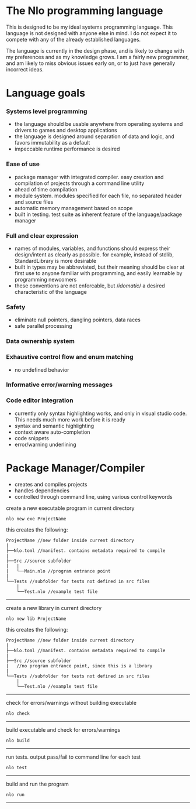<!--  -->
# The Nlo programming language
This is designed to be my ideal systems programming language. This language is not designed with anyone else in mind. I do not expect it to compete with any of the already established languages.

The language is currently in the design phase, and is likely to change with my preferences and as my knowledge grows. I am a fairly new programmer, and am likely to miss obvious issues early on, or to just have generally incorrect ideas.



# Language goals
### Systems level programming
* the language should be usable anywhere from operating systems and drivers to games and desktop applications
* the language is designed around separation of data and logic, and favors immutability as a default
* impeccable runtime performance is desired
### Ease of use
* package manager with integrated compiler. easy creation and compilation of projects through a command line utility
* ahead of time compilation
* module system. modules specified for each file, no separated header and source files
* automatic memory management based on scope
* built in testing. test suite as inherent feature of the language/package manager
### Full and clear expression
* names of modules, variables, and functions should express their design/intent as clearly as possible. for example, instead of stdlib, StandardLibrary is more desirable
* built in types may be abbreviated, but their meaning should be clear at first use to anyone familiar with programming, and easily learnable by programming newcomers
* these conventions are not enforcable, but /*idomatic*/ a desired characteristic of the language
### Safety
* eliminate null pointers, dangling pointers, data races
* safe parallel processing
### Data ownership system
### Exhaustive control flow and enum matching
* no undefined behavior
### Informative error/warning messages
### Code editor integration
* currently only syntax highlighting works, and only in visual studio code. This needs much more work before it is ready
* syntax and semantic highlighting
* context aware auto-completion
* code snippets
* error/warning underlining

# Package Manager/Compiler
* creates and compiles projects
* handles dependencies
* controlled through command line, using various control keywords

create a new executable program in current directory
```
nlo new exe ProjectName
```
this creates the following:
```
ProjectName //new folder inside current directory
|
├──Nlo.toml //manifest. contains metadata required to compile
|
├──Src //source subfolder
|   |
|   └──Main.nlo //program entrance point
|
└──Tests //subfolder for tests not defined in src files
    |
    └──Test.nlo //example test file
```
---
create a new library in current directory
```
nlo new lib ProjectName
```
this creates the following:
```
ProjectName //new folder inside current directory
|
├──Nlo.toml //manifest. contains metadata required to compile
|
├──Src //source subfolder
|   //no program entrance point, since this is a library
|
└──Tests //subfolder for tests not defined in src files
    |
    └──Test.nlo //example test file
```
---
check for errors/warnings without building executable
```
nlo check
```
---
build executable and check for errors/warnings
```
nlo build
```
---
run tests. output pass/fail to command line for each test
```
nlo test
```
---
build and run the program
```
nlo run
```
---